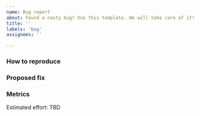 ```yaml
---
name: Bug report
about: Found a nasty bug? Use this template. We will take care of it!
title: ''
labels: 'bug'
assignees: ''

---
```


### How to reproduce

<!-- Describe steps needed to reproduce the bug.
Include any other relevant information if available. -->

### Proposed fix

<!-- If applicable, propose how to fix the bug.
Remove the section otherwise. -->

### Metrics

<!-- Add the estimated effort to develop the fix.
Consider additional coding and testing effort.
Use this scale: 1h, 2h, 4h, 1d, 2d, 4d... -->

Estimated effort: TBD
